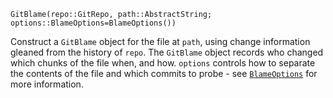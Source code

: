 ```
GitBlame(repo::GitRepo, path::AbstractString; options::BlameOptions=BlameOptions())
```

Construct a `GitBlame` object for the file at `path`, using change information gleaned from the history of `repo`. The `GitBlame` object records who changed which chunks of the file when, and how. `options` controls how to separate the contents of the file and which commits to probe - see [`BlameOptions`](@ref) for more information.
